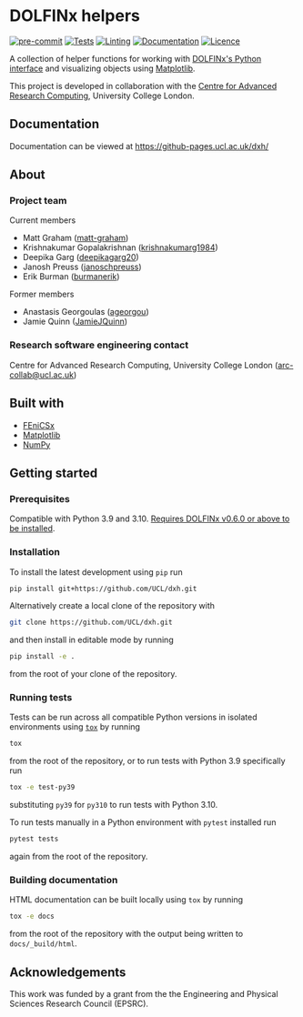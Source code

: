 # DOLFINx helpers

[![pre-commit](https://img.shields.io/badge/pre--commit-enabled-brightgreen?logo=pre-commit&logoColor=white)](https://github.com/pre-commit/pre-commit)
[![Tests](https://github.com/UCL/dxh/actions/workflows/tests.yml/badge.svg)](https://github.com/UCL/dxh/actions/workflows/tests.yml)
[![Linting](https://github.com/UCL/dxh/actions/workflows/linting.yml/badge.svg)](https://github.com/UCL/dxh/actions/workflows/linting.yml)
[![Documentation](https://github.com/UCL/dxh/actions/workflows/docs.yml/badge.svg)](https://github-pages.ucl.ac.uk/dxh/)
[![Licence][licence-badge]](./LICENCE.md)

<!--
[![PyPI version][pypi-version]][pypi-link]
[![Conda-Forge][conda-badge]][conda-link]
[![PyPI platforms][pypi-platforms]][pypi-link]
-->

<!-- prettier-ignore-start -->
[conda-badge]:              https://img.shields.io/conda/vn/conda-forge/dxh
[conda-link]:               https://github.com/conda-forge/dxh-feedstock
[pypi-link]:                https://pypi.org/project/dxh/
[pypi-platforms]:           https://img.shields.io/pypi/pyversions/dxh
[pypi-version]:             https://img.shields.io/pypi/v/dxh
[licence-badge]:             https://img.shields.io/badge/License-MIT-yellow.svg
<!-- prettier-ignore-end -->

A collection of helper functions for working with [DOLFINx's Python interface](https://docs.fenicsproject.org/dolfinx/main/python/)
and visualizing objects using [Matplotlib](https://matplotlib.org/).

This project is developed in collaboration with the [Centre for Advanced Research Computing](https://ucl.ac.uk/arc), University College London.

## Documentation

Documentation can be viewed at https://github-pages.ucl.ac.uk/dxh/

## About

### Project team

Current members

- Matt Graham ([matt-graham](https://github.com/matt-graham))
- Krishnakumar Gopalakrishnan ([krishnakumarg1984](https://github.com/krishnakumarg1984))
- Deepika Garg ([deepikagarg20](https://github.com/deepikagarg20))
- Janosh Preuss ([janoschpreuss](https://github.com/janoschpreuss))
- Erik Burman ([burmanerik](https://github.com/burmanerik))

Former members

- Anastasis Georgoulas ([ageorgou](https://github.com/ageorgou))
- Jamie Quinn ([JamieJQuinn](https://github.com/JamieJQuinn))

### Research software engineering contact

Centre for Advanced Research Computing, University College London
([arc-collab@ucl.ac.uk](mailto:arc-collab@ucl.ac.uk))

## Built with

- [FEniCSx](https://fenicsproject.org/)
- [Matplotlib](https://matplotlib.org/)
- [NumPy](https://numpy.org/)

## Getting started

### Prerequisites

Compatible with Python 3.9 and 3.10. [Requires DOLFINx v0.6.0 or above to be installed](https://github.com/FEniCS/dolfinx#installation).

### Installation

To install the latest development using `pip` run

```sh
pip install git+https://github.com/UCL/dxh.git
```

Alternatively create a local clone of the repository with

```sh
git clone https://github.com/UCL/dxh.git
```

and then install in editable mode by running

```sh
pip install -e .
```

from the root of your clone of the repository.

### Running tests

Tests can be run across all compatible Python versions in isolated environments using
[`tox`](https://tox.wiki/en/latest/) by running

```sh
tox
```

from the root of the repository, or to run tests with Python 3.9 specifically run

```sh
tox -e test-py39
```

substituting `py39` for `py310` to run tests with Python 3.10.

To run tests manually in a Python environment with `pytest` installed run

```sh
pytest tests
```

again from the root of the repository.

### Building documentation

HTML documentation can be built locally using `tox` by running

```sh
tox -e docs
```

from the root of the repository with the output being written to `docs/_build/html`.

## Acknowledgements

This work was funded by a grant from the the Engineering and Physical Sciences Research Council (EPSRC).
